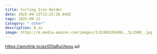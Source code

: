 ```yaml
---
title: Curling Iron Holder
date: 2025-09-12T13:25:20.848Z
tags: 2025-09-12
Category: " other"
description: 8.xx
image: https://m.media-amazon.com/images/I/8188U2bk06L._SL1500_.jpg
---
```

https://amzlink.to/az0DlaRuUlegu  ad